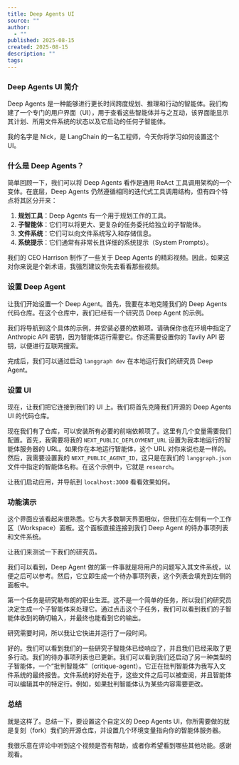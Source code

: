 ```yaml
---
title: Deep Agents UI
source: ""
author:
  - ""
published: 2025-08-15
created: 2025-08-15
description: ""
tags:
---
```


### Deep Agents UI 简介

Deep Agents 是一种能够进行更长时间跨度规划、推理和行动的智能体。我们构建了一个专门的用户界面（UI），用于查看这些智能体并与之互动，该界面能显示其计划、所用文件系统的状态以及它启动的任何子智能体。

我的名字是 Nick，是 LangChain 的一名工程师，今天你将学习如何设置这个 UI。

### 什么是 Deep Agents？

简单回顾一下，我们可以将 Deep Agents 看作是通用 ReAct 工具调用架构的一个变体。在底层，Deep Agents 仍然遵循相同的迭代式工具调用结构，但有四个特点将其区分开来：

1.  **规划工具**：Deep Agents 有一个用于规划工作的工具。
2.  **子智能体**：它们可以将更大、更复杂的任务委托给独立的子智能体。
3.  **文件系统**：它们可以向文件系统写入和存储信息。
4.  **系统提示**：它们通常有非常长且详细的系统提示（System Prompts）。

我们的 CEO Harrison 制作了一些关于 Deep Agents 的精彩视频。因此，如果这对你来说是个新术语，我强烈建议你先去看看那些视频。

### 设置 Deep Agent

让我们开始设置一个 Deep Agent。首先，我要在本地克隆我们的 Deep Agents 代码仓库。在这个仓库中，我们已经有一个研究员 Deep Agent 的示例。

我们将导航到这个具体的示例，并安装必要的依赖项。请确保你也在环境中指定了 Anthropic API 密钥，因为智能体运行需要它。你还需要设置你的 Tavily API 密钥，以便进行互联网搜索。

完成后，我们可以通过启动 `langgraph dev` 在本地运行我们的研究员 Deep Agent。

### 设置 UI

现在，让我们把它连接到我们的 UI 上。我们将首先克隆我们开源的 Deep Agents UI 的代码仓库。

现在我们有了仓库，可以安装所有必要的前端依赖项了。这里有几个变量需要我们配置。首先，我需要将我的 `NEXT_PUBLIC_DEPLOYMENT_URL` 设置为我本地运行的智能体服务器的 URL。如果你在本地运行智能体，这个 URL 对你来说也是一样的。然后，我需要设置我的 `NEXT_PUBLIC_AGENT_ID`，这只是在我们的 `langgraph.json` 文件中指定的智能体名称。在这个示例中，它就是 `research`。

让我们启动应用，并导航到 `localhost:3000` 看看效果如何。

### 功能演示

这个界面应该看起来很熟悉。它与大多数聊天界面相似，但我们在左侧有一个工作区（Workspace）面板。这个面板直接连接到我们 Deep Agent 的待办事项列表和文件系统。

让我们来测试一下我们的研究员。

我们可以看到，Deep Agent 做的第一件事就是将用户的问题写入其文件系统，以便之后可以参考。然后，它立即生成一个待办事项列表，这个列表会填充到左侧的面板中。

第一个任务是研究勒布朗的职业生涯。这不是一个简单的任务，所以我们的研究员决定生成一个子智能体来处理它。通过点击这个子任务，我们可以看到我们的子智能体收到的确切输入，并最终也能看到它的输出。

研究需要时间，所以我让它快进并运行了一段时间。

好的。我们可以看到我们的一些研究子智能体已经响应了，并且我们已经采取了更多行动。我们的待办事项列表也已更新。我们可以看到我们还启动了另一种类型的子智能体，一个“批判智能体”（critique-agent）。它正在批判智能体为我写入文件系统的最终报告。文件系统的好处在于，这些文件之后可以被查阅，并且智能体可以编辑其中的特定行。例如，如果批判智能体认为某些内容需要更改。

### 总结

就是这样了。总结一下，要设置这个自定义的 Deep Agents UI，你所需要做的就是复刻（fork）我们的开源仓库，并设置几个环境变量指向你的智能体服务器。

我很乐意在评论中听到这个视频是否有帮助，或者你希望看到哪些其他功能。感谢观看。